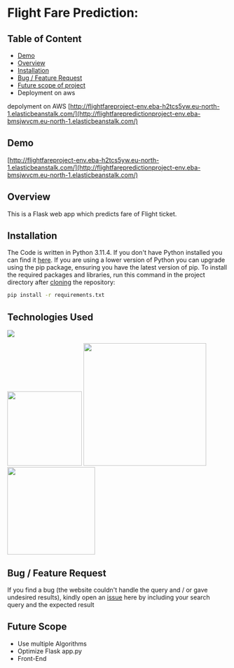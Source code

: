 # Flight Fare Prediction: 

## Table of Content
  * [Demo](#demo)
  * [Overview](#overview)
  * [Installation](#installation)
  * [Bug / Feature Request](#bug---feature-request)
  * [Future scope of project](#future-scope)
  * Deployment on aws

depolyment on AWS
[http://flightfareproject-env.eba-h2tcs5yw.eu-north-1.elasticbeanstalk.com/](http://flightfarepredictionproject-env.eba-bmsjwvcm.eu-north-1.elasticbeanstalk.com/)
## Demo
[http://flightfareproject-env.eba-h2tcs5yw.eu-north-1.elasticbeanstalk.com/](http://flightfarepredictionproject-env.eba-bmsjwvcm.eu-north-1.elasticbeanstalk.com/)

## Overview
This is a Flask web app which predicts fare of Flight ticket.


## Installation
The Code is written in Python 3.11.4. If you don't have Python installed you can find it [here](https://www.python.org/downloads/). If you are using a lower version of Python you can upgrade using the pip package, ensuring you have the latest version of pip. To install the required packages and libraries, run this command in the project directory after [cloning](https://www.howtogeek.com/451360/how-to-clone-a-github-repository/) the repository:
```bash
pip install -r requirements.txt
```

## Technologies Used

![](https://forthebadge.com/images/badges/made-with-python.svg)

[<img target="_blank" src="https://flask.palletsprojects.com/en/1.1.x/_images/flask-logo.png" width=170>](https://flask.palletsprojects.com/en/1.1.x/) [<img target="_blank" src="https://number1.co.za/wp-content/uploads/2017/10/gunicorn_logo-300x85.png" width=280>](https://gunicorn.org) [<img target="_blank" src="https://scikit-learn.org/stable/_static/scikit-learn-logo-small.png" width=200>](https://scikit-learn.org/stable/) 


## Bug / Feature Request

If you find a bug (the website couldn't handle the query and / or gave undesired results), kindly open an [issue](https://github.com/vikas2567sharma/flight-fare-prediction) here by including your search query and the expected result

## Future Scope

* Use multiple Algorithms
* Optimize Flask app.py
* Front-End 
